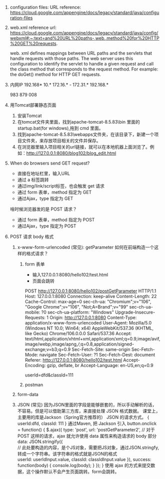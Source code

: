 1.  configuration files:
    URL reference: https://cloud.google.com/appengine/docs/legacy/standard/java/configuration-files

2.  web.xml
    reference url: https://cloud.google.com/appengine/docs/legacy/standard/java/config/webxml#:~:text=and%20URL%20paths-,web.,method%20for%20HTTP%20GET%20requests.

    web. xml defines mappings between URL paths and the servlets that handle requests with those paths. The web server uses this configuration to identify the servlet to handle a given request and call the class method that corresponds to the request method. For example: the doGet() method for HTTP GET requests.

3.  内网IP
    192.168*
    10.*
    172.16.* - 172.31.*
    192.168.*

    983 879 008

4.  用Tomcat部署静态页面
    1. 安装Tomcat
    2. 在tomcat文件夹里面，找到apache-tomcat-8.5.83\bin 里面的startup.bat(for windows),拖到 cmd 里面。
    3. 找到apache-tomcat-8.5.83\webapps文件夹，在该目录下，新建一个项目文件夹，来存放项目相关的文件并保存。
    4. 在浏览器里输入项目相关的url链接，就可以在本地机器上面浏览了。例如：http://127.0.0.1:8080/blog102/blog_edit.html

5.  When do browsers send GET request?
    - 直接在地址栏里，输入URL
    - 通过 a 标签跳转
    - 通过img/link/script标签，也会触发 get 请求
    - 通过 form 表单，method 指定为 GET
    - 通过Ajax，type 指定为 GET

    啥时候浏览器发的是 POST 请求？
    - 通过 form 表单，method 指定为 POST
    - 通过Ajax，type 指定为 POST
    
6.  POST 请求 body 格式
    1. x-www-form-urlencoded (常见): getParameter
       如何在前端构造一个这样的格式请求？
       1) form 表单
          - 输入127.0.0.1:8080/hello102/test.html
          - 页面会跳转
           
          POST http://127.0.0.1:8080/hello102/postGetParameter HTTP/1.1
          Host: 127.0.0.1:8080
          Connection: keep-alive
          Content-Length: 22
          Cache-Control: max-age=0
          sec-ch-ua: "Chromium";v="106", "Google Chrome";v="106", "Not;A=Brand";v="99"
          sec-ch-ua-mobile: ?0
          sec-ch-ua-platform: "Windows"
          Upgrade-Insecure-Requests: 1
          Origin: http://127.0.0.1:8080
          Content-Type: application/x-www-form-urlencoded
          User-Agent: Mozilla/5.0 (Windows NT 10.0; Win64; x64) AppleWebKit/537.36 (KHTML, like Gecko) Chrome/106.0.0.0 Safari/537.36
          Accept: text/html,application/xhtml+xml,application/xml;q=0.9,image/avif,image/webp,image/apng,*/*;q=0.8,application/signed-exchange;v=b3;q=0.9
          Sec-Fetch-Site: same-origin
          Sec-Fetch-Mode: navigate
          Sec-Fetch-User: ?1
          Sec-Fetch-Dest: document
          Referer: http://127.0.0.1:8080/hello102/test.html
          Accept-Encoding: gzip, deflate, br
          Accept-Language: en-US,en;q=0.9

          userId=dfd&classId=111
          
       2) postman
        
    2. form-data
    3. JSON (常见)
       因为JSON里面的字段是能够嵌套的，所以手动解析的话，不容易。但是可以借助第三方库，来直接处理 JSON 格式数据。
       课堂上，主要用的库是Jackson（Spring官方推荐的）
       JSON 的请求方式。
       {
        userId:dfd,
        classId: 111
        }
       通过Maven, 把 Jackson 引入
       button.onclick = function() {
            $.ajax({
                type: 'post',
                url: 'postGetParameter2',
                // 对于 POST 这样的请求，ajax 就允许使用 data 属性来构造请求的 body 部分
                data: JSON.stringify({   
                    // 此处要构造的内容，是个JS对象，需要把JS对象，通过JSON.stringfy,转成一个字符串。该字符串的格式就是JSON的格式        
                    userId: userIdInput.value,
                    classId: classIdInput.value
                }),
                success: function(body) {
                console.log(body);
                }
            });
        }
       使用 ajax 的方式来提交数据，这个操作默认不会产生页面跳转。form会跳转。
